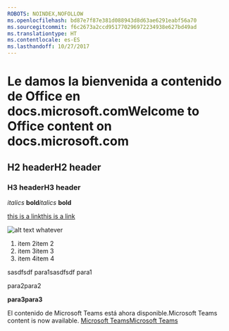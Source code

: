 ```yaml
---
ROBOTS: NOINDEX,NOFOLLOW
ms.openlocfilehash: bd87e7f87e381d088943d8d63ae6291eabf56a70
ms.sourcegitcommit: f6c2673a2ccd951770296972234938e627bd49ad
ms.translationtype: HT
ms.contentlocale: es-ES
ms.lasthandoff: 10/27/2017
---
```

# <a name="welcome-to-office-content-on-docsmicrosoftcom"></a><span data-ttu-id="57e03-101">Le damos la bienvenida a contenido de Office en docs.microsoft.com</span><span class="sxs-lookup"><span data-stu-id="57e03-101">Welcome to Office content on docs.microsoft.com</span></span>
## <a name="h2-header"></a><span data-ttu-id="57e03-102">H2 header</span><span class="sxs-lookup"><span data-stu-id="57e03-102">H2 header</span></span>
### <a name="h3-header"></a><span data-ttu-id="57e03-103">H3 header</span><span class="sxs-lookup"><span data-stu-id="57e03-103">H3 header</span></span>

<span data-ttu-id="57e03-104">*italics*
**bold**</span><span class="sxs-lookup"><span data-stu-id="57e03-104">*italics*
**bold**</span></span>

[<span data-ttu-id="57e03-105">this is a link</span><span class="sxs-lookup"><span data-stu-id="57e03-105">this is a link</span></span>](Office-365-groups.md)

![alt text whatever](media/Overview-Microsoft-Teams-image1.png)

1. <span data-ttu-id="57e03-107">item 2</span><span class="sxs-lookup"><span data-stu-id="57e03-107">item 2</span></span>
2. <span data-ttu-id="57e03-108">item 3</span><span class="sxs-lookup"><span data-stu-id="57e03-108">item 3</span></span>
3. <span data-ttu-id="57e03-109">item 4</span><span class="sxs-lookup"><span data-stu-id="57e03-109">item 4</span></span>





<span data-ttu-id="57e03-110">sasdfsdf para1</span><span class="sxs-lookup"><span data-stu-id="57e03-110">sasdfsdf para1</span></span>

<span data-ttu-id="57e03-111">para2</span><span class="sxs-lookup"><span data-stu-id="57e03-111">para2</span></span>

<span data-ttu-id="57e03-112">**para3**</span><span class="sxs-lookup"><span data-stu-id="57e03-112">**para3**</span></span>




<span data-ttu-id="57e03-113">El contenido de Microsoft Teams está ahora disponible.</span><span class="sxs-lookup"><span data-stu-id="57e03-113">Microsoft Teams content is now available.</span></span>
[<span data-ttu-id="57e03-114">Microsoft Teams</span><span class="sxs-lookup"><span data-stu-id="57e03-114">Microsoft Teams</span></span>](https://docs.microsoft.com/MicrosoftTeams)